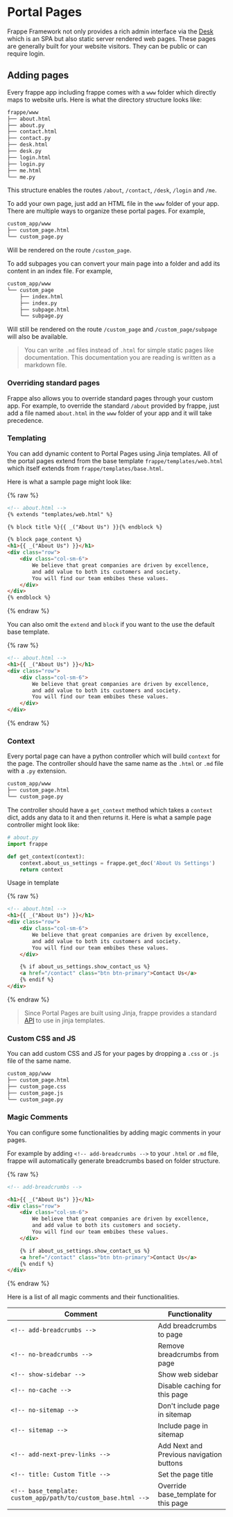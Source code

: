 <!-- base_template: frappe_io/www/frappe/frappe_base.html -->
<!-- add-breadcrumbs -->
# Portal Pages

Frappe Framework not only provides a rich admin interface via the
[Desk](/docs/user/en/desk) which is an SPA but also static server rendered web
pages. These pages are generally built for your website visitors. They can be
public or can require login.

## Adding pages

Every frappe app including frappe comes with a `www` folder which directly maps
to website urls. Here is what the directory structure looks like:

```bash
frappe/www
├── about.html
├── about.py
├── contact.html
├── contact.py
├── desk.html
├── desk.py
├── login.html
├── login.py
├── me.html
└── me.py
```

This structure enables the routes `/about`, `/contact`, `/desk`, `/login` and
`/me`.

To add your own page, just add an HTML file in the `www` folder of your app.
There are multiple ways to organize these portal pages. For example,

```bash
custom_app/www
├── custom_page.html
└── custom_page.py
```
Will be rendered on the route `/custom_page`.

To add subpages you can convert your main page into a folder and add its content
in an index file. For example,

```bash
custom_app/www
└── custom_page
	├── index.html
	├── index.py
	├── subpage.html
	└── subpage.py

```
Will still be rendered on the route `/custom_page` and `/custom_page/subpage`
will also be available.

> You can write `.md` files instead of `.html` for simple static pages like
> documentation. This documentation you are reading is written as a markdown file.

### Overriding standard pages

Frappe also allows you to override standard pages through your custom app. For
example, to override the standard `/about` provided by frappe, just add a file
named `about.html` in the `www` folder of your app and it will take precedence.

### Templating

You can add dynamic content to Portal Pages using Jinja templates. All of the
portal pages extend from the base template `frappe/templates/web.html` which
itself extends from `frappe/templates/base.html`.

Here is what a sample page might look like:

{% raw %}
```html
<!-- about.html -->
{% extends "templates/web.html" %}

{% block title %}{{ _("About Us") }}{% endblock %}

{% block page_content %}
<h1>{{ _("About Us") }}</h1>
<div class="row">
    <div class="col-sm-6">
		We believe that great companies are driven by excellence,
		and add value to both its customers and society.
		You will find our team embibes these values.
    </div>
</div>
{% endblock %}
```
{% endraw %}

You can also omit the `extend` and `block` if you want to the use the default
base template.

{% raw %}
```html
<!-- about.html -->
<h1>{{ _("About Us") }}</h1>
<div class="row">
    <div class="col-sm-6">
		We believe that great companies are driven by excellence,
		and add value to both its customers and society.
		You will find our team embibes these values.
    </div>
</div>
```
{% endraw %}

### Context

Every portal page can have a python controller which will build `context` for
the page. The controller should have the same name as the `.html` or `.md` file
with a `.py` extension.

```bash
custom_app/www
├── custom_page.html
└── custom_page.py
```

The controller should have a `get_context` method which takes a `context` dict,
adds any data to it and then returns it. Here is what a sample page controller
might look like:

```py
# about.py
import frappe

def get_context(context):
	context.about_us_settings = frappe.get_doc('About Us Settings')
	return context
```

Usage in template

{% raw %}
```html
<!-- about.html -->
<h1>{{ _("About Us") }}</h1>
<div class="row">
    <div class="col-sm-6">
		We believe that great companies are driven by excellence,
		and add value to both its customers and society.
		You will find our team embibes these values.
	</div>

	{% if about_us_settings.show_contact_us %}
	<a href="/contact" class="btn btn-primary">Contact Us</a>
	{% endif %}
</div>
```
{% endraw %}

> Since Portal Pages are built using Jinja, frappe provides a standard
> [API](/docs/user/en/api/jinja) to use in jinja templates.

### Custom CSS and JS

You can add custom CSS and JS for your pages by dropping a `.css` or `.js` file
of the same name.

```bash
custom_app/www
├── custom_page.html
├── custom_page.css
├── custom_page.js
└── custom_page.py
```

### Magic Comments

You can configure some functionalities by adding magic comments in your pages.

For example by adding `<!-- add-breadcrumbs -->` to your `.html` or `.md` file,
frappe will automatically generate breadcrumbs based on folder structure.

{% raw %}
```html
<!-- add-breadcrumbs -->

<h1>{{ _("About Us") }}</h1>
<div class="row">
    <div class="col-sm-6">
		We believe that great companies are driven by excellence,
		and add value to both its customers and society.
		You will find our team embibes these values.
	</div>

	{% if about_us_settings.show_contact_us %}
	<a href="/contact" class="btn btn-primary">Contact Us</a>
	{% endif %}
</div>
```
{% endraw %}

Here is a list of all magic comments and their functionalities.

Comment							| Functionality
--------------------------------|----------------
`<!-- add-breadcrumbs -->`		| Add breadcrumbs to page
`<!-- no-breadcrumbs -->`		| Remove breadcrumbs from page
`<!-- show-sidebar -->`			| Show web sidebar
`<!-- no-cache -->`				| Disable caching for this page
`<!-- no-sitemap -->`			| Don't include page in sitemap
`<!-- sitemap -->`				| Include page in sitemap
`<!-- add-next-prev-links -->`	| Add Next and Previous navigation buttons
`<!-- title: Custom Title -->`	| Set the page title
`<!-- base_template: custom_app/path/to/custom_base.html -->` | Override base_template for this page
